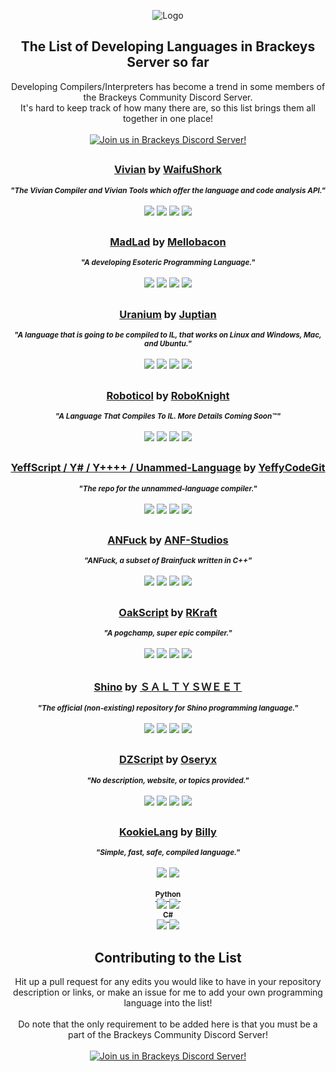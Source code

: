 <p align="center">
  <img src="http://cdn.discordapp.com/emojis/483612861898162187.png" alt="Logo">
  
  <h2 align="center"><strong>The List of Developing Languages in Brackeys Server so far</strong></h2>

  <p align="center">
    Developing Compilers/Interpreters has become a trend in some members of the Brackeys Community Discord Server.
    <br />
    It's hard to keep track of how many there are, so this list brings them all together in one place!
    <br /><br />
    <a href="https://discord.gg/brackeys"><img alt="Join us in Brackeys Discord Server!" src="https://img.shields.io/badge/%20-Join%20us%20in%20Brackeys%20Discord%20Server!-7289DA?style=for-the-badge&logo=discord&logoColor=f0f0f0"></a>
  </p>
<h2></h2>

  <h3 align="center">
    <strong><a href="https://github.com/WaifuShork/Vivian">Vivian</a></strong> by <a href="https://github.com/WaifuShork/">WaifuShork</a>
  </h3>
  <p align="center">
    <sup><strong><i>
      "The Vivian Compiler and Vivian Tools which offer the language and code analysis API."
      </i></strong></sup>
    <br/><br/>
    <img src="https://img.shields.io/github/stars/WaifuShork/Vivian?style=flat-square">
    <img src="https://img.shields.io/github/license/WaifuShork/Vivian?style=flat-square">
    <img src="https://img.shields.io/github/last-commit/WaifuShork/Vivian?style=flat-square">
    <img src="https://img.shields.io/github/languages/top/WaifuShork/Vivian?style=flat-square">
  </p>

<h2></h2>

  <h3 align="center">
    <strong><a href="https://github.com/mellobacon/MadLad">MadLad</a></strong> by <a href="https://github.com/mellobacon">Mellobacon</a>
  </h3>
  <p align="center">
    <sup><strong><i>
      "A developing Esoteric Programming Language."
    </i></strong></sup>
    <br/><br/>
    <img src="https://img.shields.io/github/stars/mellobacon/MadLad?style=flat-square">
    <img src="https://img.shields.io/github/license/mellobacon/MadLad?style=flat-square">
    <img src="https://img.shields.io/github/last-commit/mellobacon/MadLad?style=flat-square">
    <img src="https://img.shields.io/github/languages/top/mellobacon/MadLad?style=flat-square">
  </p>

<h2></h2>

  <h3 align="center">
  <strong><a href="https://github.com/Juptian/Uranium">Uranium</a></strong> by <a href="https://github.com/Juptian">Juptian</a>
  </h3>
  <p align="center">
    <sup><strong><i>
      "A language that is going to be compiled to IL, that works on Linux and Windows, Mac, and Ubuntu."
    </i></strong></sup>
    <br/><br/>
    <img src="https://img.shields.io/github/stars/Juptian/Uranium?style=flat-square">
    <img src="https://img.shields.io/github/license/Juptian/Uranium?style=flat-square">
    <img src="https://img.shields.io/github/last-commit/juptian/Uranium?style=flat-square">
    <img src="https://img.shields.io/github/languages/top/Juptian/Uranium?style=flat-square">
  </p>

<h2></h2>

  <h3 align="center">
  <strong><a href="https://github.com/roboknight5/Roboticol">Roboticol</a></strong> by <a href="https://github.com/roboknight5">RoboKnight</a>
  </h3>
  <p align="center">
    <sup><strong><i>
      "A Language That Compiles To IL. More Details Coming Soon™"
    </i></strong></sup>
    <br/><br/>
    <img src="https://img.shields.io/github/stars/roboknight5/Roboticol?style=flat-square">
    <img src="https://img.shields.io/github/license/roboknight5/Roboticol?style=flat-square">
    <img src="https://img.shields.io/github/last-commit/roboknight5/Roboticol?style=flat-square">
    <img src="https://img.shields.io/github/languages/top/roboknight5/Roboticol?style=flat-square">
  </p>

<h2></h2>

  <h3 align="center">
  <strong><a href="https://github.com/Unammed-Language-Project/Unammed-Language">YeffScript / Y# / Y++++ / Unammed-Language</a></strong> by <a href="https://github.com/YeffyCodeGit">YeffyCodeGit</a>
  </h3>
  <p align="center">
    <sup><strong><i>
      "The repo for the unnammed-language compiler."
    </i></strong></sup>
    <br/><br/>
    <img src="https://img.shields.io/github/stars/Unammed-Language-Project/Unammed-Language?style=flat-square">
    <img src="https://img.shields.io/github/license/Unammed-Language-Project/Unammed-Language?style=flat-square">
    <img src="https://img.shields.io/github/last-commit/Unammed-Language-Project/Unammed-Language?style=flat-square">
    <img src="https://img.shields.io/github/languages/top/Unammed-Language-Project/Unammed-Language?style=flat-square">
  </p>

<h2></h2>

  <h3 align="center">
  <strong><a href="https://github.com/ANF-Studios/Brainfuck-Interpreter/tree/cpp_impl_anfuck">ANFuck</a></strong> by <a href="https://github.com/ANF-Studios">ANF-Studios</a>
  </h3>
  <p align="center">
    <sup><strong><i>
      "ANFuck, a subset of Brainfuck written in C++"
    </i></strong></sup>
    <br/><br/>
    <img src="https://img.shields.io/github/stars/ANF-Studios/Brainfuck-Interpreter?style=flat-square">
    <img src="https://img.shields.io/github/license/ANF-Studios/Brainfuck-Interpreter?style=flat-square">
    <img src="https://img.shields.io/github/last-commit/ANF-Studios/Brainfuck-Interpreter/cpp_impl_anfuck?style=flat-square">
    <img src="https://img.shields.io/github/languages/top/ANF-Studios/Brainfuck-Interpreter?style=flat-square">
  </p>

<h2></h2>

  <h3 align="center">
  <strong><a href="https://github.com/rushilkoul/oakscript">OakScript</a></strong> by <a href="https://github.com/rushilkoul">RKraft</a>
  </h3>
  <p align="center">
    <sup><strong><i>
      "A pogchamp, super epic compiler."
    </i></strong></sup>
    <br/><br/>
    <img src="https://img.shields.io/github/stars/rushilkoul/oakscript?style=flat-square">
    <img src="https://img.shields.io/github/license/rushilkoul/oakscript?style=flat-square">
    <img src="https://img.shields.io/github/last-commit/rushilkoul/oakscript?style=flat-square">
    <img src="https://img.shields.io/github/languages/top/rushilkoul/oakscript?style=flat-square">
  </p>


<h2></h2>

  <h3 align="center">
  <strong><a href="https://github.com/salty-sweet/Shino">Shino</a></strong> by <a href="https://github.com/salty-sweet">ＳＡＬＴＹＳＷＥＥＴ</a>
  </h3>
  <p align="center">
    <sup><strong><i>
      "The official (non-existing) repository for Shino programming language."
    </i></strong></sup>
    <br/><br/>
    <img src="https://img.shields.io/github/stars/salty-sweet/Shino?style=flat-square">
    <img src="https://img.shields.io/github/license/salty-sweet/Shino?style=flat-square">
    <img src="https://img.shields.io/github/last-commit/salty-sweet/Shino?style=flat-square">
    <img src="https://img.shields.io/github/languages/top/salty-sweet/Shino?style=flat-square">
  </p>

<h2></h2>

  <h3 align="center">
  <strong><a href="https://github.com/404https://github.com/Oseryx/DZScript">DZScript</a></strong> by <a href="https://github.com/Oseryx">Oseryx</a>
  </h3>
  <p align="center">
    <sup><strong><i>
      "No description, website, or topics provided."
    </i></strong></sup>
    <br/><br/>
    <img src="https://img.shields.io/github/stars/Oseryx/DZScript?style=flat-square">
    <img src="https://img.shields.io/github/license/Oseryx/DZScript?style=flat-square">
    <img src="https://img.shields.io/github/last-commit/Oseryx/DZScript?style=flat-square">
    <img src="https://img.shields.io/github/languages/top/Oseryx/DZScript?style=flat-square">
  </p>
  
<h2></h2>

  <h3 align="center">
  <strong><a href="https://github.com/kookielang">KookieLang</a></strong> by <a href="https://github.com/billyeatcookies">Billy</a>
  </h3>
  <p align="center">
    <sup><strong><i>
      "Simple, fast, safe, compiled language."
    </i></strong></sup>
    <br/><br/>
    <img src="https://img.shields.io/github/stars/kookielang/Kookie?style=flat-square">
    <img src="https://img.shields.io/github/license/kookielang/Kookie?style=flat-square">
    <br/><br/>
  <a href="https://github.com/kookielang/Kookie"><sup><strong>Python</strong></sup></a>
    <br/>
    <img src="https://img.shields.io/github/last-commit/kookielang/Kookie?style=flat-square">
    <img src="https://img.shields.io/github/languages/top/kookielang/Kookie?style=flat-square">
    <br/>
  <a href="https://github.com/kookielang/KookieNet"><sup><strong>C#</strong></sup></a>
    <br/>
    <img src="https://img.shields.io/github/last-commit/kookielang/KookieNet?style=flat-square">
    <img src="https://img.shields.io/github/languages/top/kookielang/KookieNet?style=flat-square">
  </p>
  
<h2></h2>
  <h2 align="center"><strong>Contributing to the List</strong></h2>

  <p align="center">
    Hit up a pull request for any edits you would like to have in your repository description or links, or make an issue for me to add your own programming language into the list!
    <br /><br />
    Do note that the only requirement to be added here is that you must be a part of the Brackeys Community Discord Server!
    <br /><br />
    <a href="https://discord.gg/brackeys"><img alt="Join us in Brackeys Discord Server!" src="https://img.shields.io/badge/%20-Join%20us%20in%20Brackeys%20Discord%20Server!-7289DA?style=for-the-badge&logo=discord&logoColor=f0f0f0"></a>
  </p>
</p>


